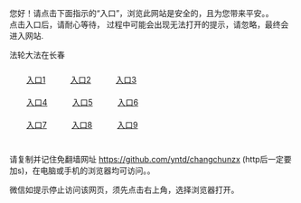 您好！请点击下面指示的“入口”，浏览此网站是安全的，且为您带来平安。。 <br/>
点击入口后，请耐心等待， 过程中可能会出现无法打开的提示，请忽略，最终会进入网站. </br>

法轮大法在长春<br/>
<div style="padding:10px"><a style="margin:20px" target="_blank" href="https://d1ou2newcbi8sh.cloudfront.net/2Qpsp?ujzwutjw" id="ccLink1" rel="nofollow">入口1</a> <a target="_blank" style="margin:20px" href="https://d3n1a0hwm2642x.cloudfront.net/2Qpsp?uqmkucwo" id="ccLink2" rel="nofollow">入口2</a> <a style="margin:20px" target="_blank" href="https://d34d1lcqazk0ds.cloudfront.net/2Qpsp?cfggpnqv" id="ccLink3" rel="nofollow">入口3</a></div>

<div style="padding:10px" ><a style="margin:20px" target="_blank" href="https://d1ou2newcbi8sh.cloudfront.net/2Qpsp?ujzwutjw" id="ccLink4" rel="nofollow">入口4</a> <a style="margin:20px" href="https://d3n1a0hwm2642x.cloudfront.net/2Qpsp?uqmkucwo" target="_blank" id="ccLink5" rel="nofollow">入口5</a> <a style="margin:20px" href="https://d34d1lcqazk0ds.cloudfront.net/2Qpsp?cfggpnqv" target="_blank" id="ccLink6" rel="nofollow">入口6</a></div>

<div style="padding:10px"><a style="margin:20px" target="_blank" href="https://d1ou2newcbi8sh.cloudfront.net/2Qpsp?ujzwutjw" id="ccLink7" rel="nofollow">入口7</a> <a style="margin:20px" href="https://d3n1a0hwm2642x.cloudfront.net/2Qpsp?uqmkucwo" target="_blank" id="ccLink8" rel="nofollow">入口8</a> <a style="margin:20px" target="_blank" href="https://d34d1lcqazk0ds.cloudfront.net/2Qpsp?cfggpnqv" id="ccLink9" rel="nofollow">入口9</a></div>

<br/>



请复制并记住免翻墙网址 https://github.com/yntd/changchunzx (http后一定要加s)，在电脑或手机的浏览器均可访问。。<br/>

微信如提示停止访问该网页，须先点击右上角，选择浏览器打开。
